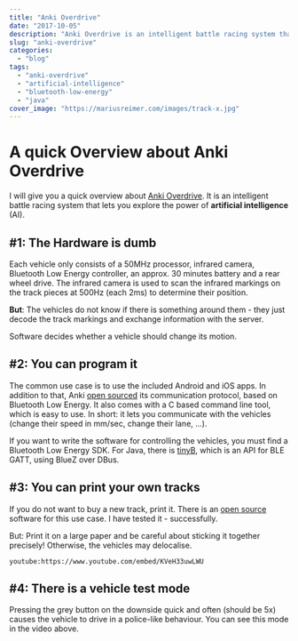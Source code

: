 ```yaml
---
title: "Anki Overdrive"
date: "2017-10-05"
description: "Anki Overdrive is an intelligent battle racing system that lets you explore the power of artificial intelligence (AI)"
slug: "anki-overdrive"
categories:
  - "blog"
tags:
  - "anki-overdrive"
  - "artificial-intelligence"
  - "bluetooth-low-energy"
  - "java"
cover_image: "https://mariusreimer.com/images/track-x.jpg"
---
```


# **A quick Overview about Anki Overdrive**

I will give you a quick overview about [Anki Overdrive](https://www.anki.com/de-de). It is an intelligent battle racing system that lets you explore the power of **artificial intelligence** (AI).

## **#1: The Hardware is dumb**

Each vehicle only consists of a 50MHz processor, infrared camera, Bluetooth Low Energy controller, an approx. 30 minutes battery and a rear wheel drive. The infrared camera is used to scan the infrared markings on the track pieces at 500Hz (each 2ms) to determine their position.

**But**: The vehicles do not know if there is something around them - they just decode the track markings and exchange information with the server.

Software decides whether a vehicle should change its motion.

## #2: You can program it

The common use case is to use the included Android and iOS apps. In addition to that, Anki [open sourced](https://github.com/anki/drive-sdk) its communication protocol, based on Bluetooth Low Energy. It also comes with a C based command line tool, which is easy to use. In short: it lets you communicate with the vehicles (change their speed in mm/sec, change their lane, ...).

If you want to write the software for controlling the vehicles, you must find a Bluetooth Low Energy SDK. For Java, there is [tinyB](https://github.com/intel-iot-devkit/tinyb), which is an API for BLE GATT, using BlueZ over DBus.

## #3: You can print your own tracks

If you do not want to buy a new track, print it. There is an [open source](https://github.com/NoveroResearch/tragediy) software for this use case. I have tested it - successfully.

But: Print it on a large paper and be careful about sticking it together precisely! Otherwise, the vehicles may delocalise.

`youtube:https://www.youtube.com/embed/KVeH33uwLWU`

## #4: There is a vehicle test mode

Pressing the grey button on the downside quick and often (should be 5x) causes the vehicle to drive in a police-like behaviour. You can see this mode in the video above.
